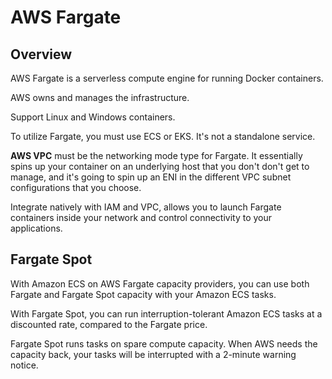 # AWS Fargate

## Overview

AWS Fargate is a serverless compute engine for running Docker containers.

AWS owns and manages the infrastructure.

Support Linux and Windows containers.

To utilize Fargate, you must use ECS or EKS. It's not a standalone service.

**AWS VPC** must be the networking mode type for Fargate. It essentially spins up your container on an underlying host that you don't don't get to manage,
and it's going to spin up an ENI in the different VPC subnet configurations that you choose.

Integrate natively with IAM and VPC, allows you to launch Fargate containers inside your network and control connectivity to your applications.


## Fargate Spot

With Amazon ECS on AWS Fargate capacity providers, you can use both Fargate and Fargate Spot capacity with your Amazon ECS tasks.

With Fargate Spot, you can run interruption-tolerant Amazon ECS tasks at a discounted rate, compared to the Fargate price.

Fargate Spot runs tasks on spare compute capacity. When AWS needs the capacity back, your tasks will be interrupted with a 2-minute warning notice.
